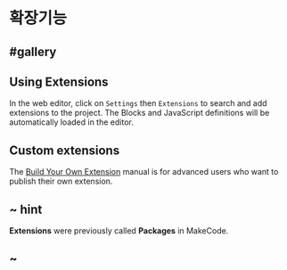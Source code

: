 # 확장기능

## #gallery

## Using Extensions

In the web editor, click on `Settings` then `Extensions` to search and add extensions to the project. The Blocks and JavaScript definitions will be automatically loaded in the editor.

## Custom extensions

The [Build Your Own Extension](/extensions/build-your-own) manual is for advanced users who want to publish their own extension.

## ~ hint

**Extensions** were previously called **Packages** in MakeCode.

## ~